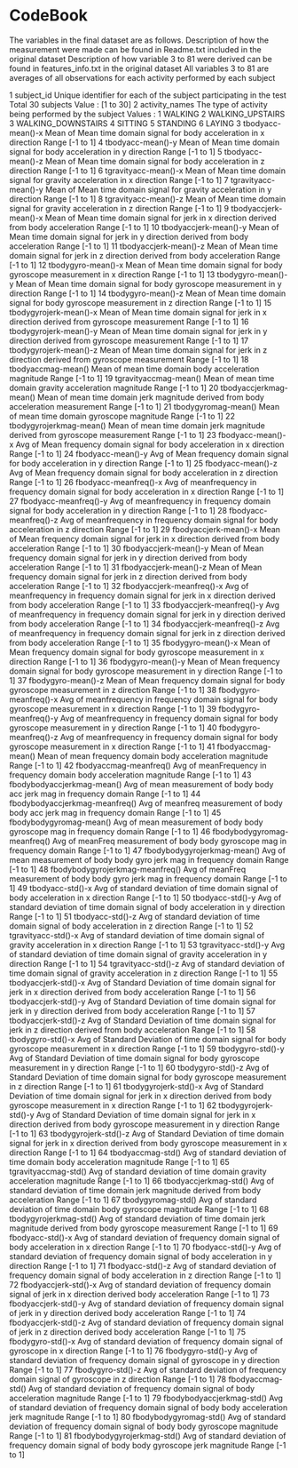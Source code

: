 # CodeBook

The variables in the final dataset are as follows.
Description of how the measurement were made can be found in Readme.txt included in the original dataset
Description of how variable 3 to 81 were derived can be found in features_info.txt in the original dataset
All variables 3 to 81 are averages of all observations for each activity performed by each subject

1 subject_id 
	Unique identifier for each of the subject participating in the test
	Total 30 subjects
	Value : [1 to 30]
2 activity_names 
	The type of activity being performed by the subject
	Values : 
			1 WALKING
			2 WALKING_UPSTAIRS
			3 WALKING_DOWNSTAIRS
			4 SITTING
			5 STANDING
			6 LAYING
3 tbodyacc-mean()-x 
	Mean of Mean time domain signal for body acceleration in x direction
	Range [-1 to 1]
4 tbodyacc-mean()-y 
	Mean of Mean time domain signal for body acceleration in y direction
	Range [-1 to 1]
5 tbodyacc-mean()-z 
	Mean of Mean time domain signal for body acceleration in z direction
	Range [-1 to 1]
6 tgravityacc-mean()-x 
	Mean of Mean time domain signal for gravity acceleration in x direction
	Range [-1 to 1]
7 tgravityacc-mean()-y 
	Mean of Mean time domain signal for gravity acceleration in y direction
	Range [-1 to 1]
8 tgravityacc-mean()-z 
	Mean of Mean time domain signal for gravity acceleration in z direction
	Range [-1 to 1]
9 tbodyaccjerk-mean()-x
	Mean of Mean time domain signal for jerk in x direction derived from body acceleration
	Range [-1 to 1]
10 tbodyaccjerk-mean()-y 
	Mean of Mean time domain signal for jerk in y direction derived from body acceleration
	Range [-1 to 1]
11 tbodyaccjerk-mean()-z 
	Mean of Mean time domain signal for jerk in z direction derived from body acceleration
	Range [-1 to 1]
12 tbodygyro-mean()-x 
	Mean of Mean time domain signal for body gyroscope measurement in x direction
	Range [-1 to 1]
13 tbodygyro-mean()-y 
	Mean of Mean time domain signal for body gyroscope measurement in y direction
	Range [-1 to 1]
14 tbodygyro-mean()-z 
	Mean of Mean time domain signal for body gyroscope measurement in z direction
	Range [-1 to 1]
15 tbodygyrojerk-mean()-x 
	Mean of Mean time domain signal for jerk in x direction derived from gyroscope measurement
	Range [-1 to 1]
16 tbodygyrojerk-mean()-y 
	Mean of Mean time domain signal for jerk in y direction derived from gyroscope measurement
	Range [-1 to 1]
17 tbodygyrojerk-mean()-z 
	Mean of Mean time domain signal for jerk in z direction derived from gyroscope measurement
	Range [-1 to 1]
18 tbodyaccmag-mean() 
	Mean of mean time domain body acceleration magnitude
	Range [-1 to 1]
19 tgravityaccmag-mean() 
	Mean of mean time domain gravity acceleration magnitude
	Range [-1 to 1]
20 tbodyaccjerkmag-mean() 
	Mean of mean time domain jerk magnitude derived from body acceleration measurement
	Range [-1 to 1]
21 tbodygyromag-mean() 
	Mean of mean time domain gyroscope magnitude
	Range [-1 to 1]
22 tbodygyrojerkmag-mean() 
	Mean of mean time domain jerk magnitude derived from gyroscope measurement
	Range [-1 to 1]
23 fbodyacc-mean()-x 
	Avg of Mean frequency domain signal for body acceleration in x direction
	Range [-1 to 1]
24 fbodyacc-mean()-y 
	Avg of Mean frequency domain signal for body acceleration in y direction
	Range [-1 to 1]
25 fbodyacc-mean()-z 
	Avg of Mean frequency domain signal for body acceleration in z direction
	Range [-1 to 1]
26 fbodyacc-meanfreq()-x 
	Avg of meanfrequency in frequency domain signal for body acceleration in x direction
	Range [-1 to 1]
27 fbodyacc-meanfreq()-y 
	Avg of meanfrequency in frequency domain signal for body acceleration in y direction
	Range [-1 to 1]
28 fbodyacc-meanfreq()-z 
	Avg of meanfrequency in frequency domain signal for body acceleration in z direction
	Range [-1 to 1]
29 fbodyaccjerk-mean()-x 
	Mean of Mean frequency domain signal for jerk in x direction derived from body acceleration
	Range [-1 to 1]
30 fbodyaccjerk-mean()-y 
	Mean of Mean frequency domain signal for jerk in y direction derived from body acceleration
	Range [-1 to 1]
31 fbodyaccjerk-mean()-z 
	Mean of Mean frequency domain signal for jerk in z direction derived from body acceleration
	Range [-1 to 1]
32 fbodyaccjerk-meanfreq()-x 
	Avg of meanfrequency in frequency domain signal for jerk in x direction derived from body acceleration
	Range [-1 to 1]
33 fbodyaccjerk-meanfreq()-y 
	Avg of meanfrequency in frequency domain signal for jerk in y direction derived from body acceleration
	Range [-1 to 1]
34 fbodyaccjerk-meanfreq()-z 
	Avg of meanfrequency in frequency domain signal for jerk in z direction derived from body acceleration
	Range [-1 to 1]
35 fbodygyro-mean()-x 
	Mean of Mean frequency domain signal for body gyroscope measurement in x direction
	Range [-1 to 1]
36 fbodygyro-mean()-y 
	Mean of Mean frequency domain signal for body gyroscope measurement in y direction
	Range [-1 to 1]
37 fbodygyro-mean()-z 
	Mean of Mean frequency domain signal for body gyroscope measurement in z direction
	Range [-1 to 1]
38 fbodygyro-meanfreq()-x 
	Avg of meanfrequency in frequency domain signal for body gyroscope measurement in x direction
	Range [-1 to 1]
39 fbodygyro-meanfreq()-y 
	Avg of meanfrequency in frequency domain signal for body gyroscope measurement in y direction
	Range [-1 to 1]
40 fbodygyro-meanfreq()-z 
	Avg of meanfrequency in frequency domain signal for body gyroscope measurement in x direction
	Range [-1 to 1]
41 fbodyaccmag-mean() 
	Mean of mean frequency domain body acceleration magnitude
	Range [-1 to 1]
42 fbodyaccmag-meanfreq() 
	Avg of meanFrequency in frequency domain body acceleration magnitude
	Range [-1 to 1]
43 fbodybodyaccjerkmag-mean() 
	Avg of mean measurement of body body acc jerk mag in frequency domain
	Range [-1 to 1]
44 fbodybodyaccjerkmag-meanfreq() 
	Avg of meanfreq measurement of body body acc jerk mag in frequency domain
	Range [-1 to 1]
45 fbodybodygyromag-mean() 
	Avg of mean measurement of body body  gyroscope mag in frequency domain
	Range [-1 to 1]
46 fbodybodygyromag-meanfreq() 
	Avg of meanFreq measurement of body body gyroscope mag in frequency domain
	Range [-1 to 1]
47 fbodybodygyrojerkmag-mean() 
	Avg of mean measurement of body body gyro jerk mag in frequency domain
	Range [-1 to 1]
48 fbodybodygyrojerkmag-meanfreq() 
	Avg of meanFreq measurement of body body gyro jerk mag in frequency domain
	Range [-1 to 1]
49 tbodyacc-std()-x 
	Avg of standard deviation of time domain signal of body acceleration in x direction
	Range [-1 to 1]
50 tbodyacc-std()-y 
	Avg of standard deviation of time domain signal of body acceleration in y direction
	Range [-1 to 1]
51 tbodyacc-std()-z 
	Avg of standard deviation of time domain signal of body acceleration in z direction
	Range [-1 to 1]
52 tgravityacc-std()-x 
	Avg of standard deviation of time domain signal of gravity acceleration in x direction
	Range [-1 to 1]
53 tgravityacc-std()-y 
	Avg of standard deviation of time domain signal of gravity acceleration in y direction
	Range [-1 to 1]
54 tgravityacc-std()-z 
	Avg of standard deviation of time domain signal of gravity acceleration in z direction
	Range [-1 to 1]
55 tbodyaccjerk-std()-x 
	Avg of Standard Deviation of time domain signal for jerk in x direction derived from body acceleration
	Range [-1 to 1]
56 tbodyaccjerk-std()-y 
	Avg of Standard Deviation of time domain signal for jerk in y direction derived from body acceleration
	Range [-1 to 1]
57 tbodyaccjerk-std()-z 
	Avg of Standard Deviation of time domain signal for jerk in z direction derived from body acceleration
	Range [-1 to 1]
58 tbodygyro-std()-x 
	Avg of Standard Deviation of time domain signal for body gyroscope measurement in x direction
	Range [-1 to 1]
59 tbodygyro-std()-y 
	Avg of Standard Deviation of time domain signal for body gyroscope measurement in y direction
	Range [-1 to 1]
60 tbodygyro-std()-z 
	Avg of Standard Deviation of time domain signal for body gyroscope measurement in z direction
	Range [-1 to 1]
61 tbodygyrojerk-std()-x 
	Avg of Standard Deviation of time domain signal for jerk in x direction derived from body gyroscope measurement in x direction
	Range [-1 to 1]
62 tbodygyrojerk-std()-y 
	Avg of Standard Deviation of time domain signal for jerk in x direction derived from body gyroscope measurement in y direction
	Range [-1 to 1]
63 tbodygyrojerk-std()-z 
	Avg of Standard Deviation of time domain signal for jerk in x direction derived from body gyroscope measurement in x direction
	Range [-1 to 1]
64 tbodyaccmag-std() 
	Avg of standard deviation of time domain body acceleration magnitude
	Range [-1 to 1]
65 tgravityaccmag-std() 
	Avg of standard deviation of time domain gravity acceleration magnitude
	Range [-1 to 1]
66 tbodyaccjerkmag-std() 
	Avg of standard deviation of time domain jerk magnitude derived from body acceleration
	Range [-1 to 1]
67 tbodygyromag-std() 
	Avg of standard deviation of time domain body gyroscope magnitude
	Range [-1 to 1]
68 tbodygyrojerkmag-std() 
	Avg of standard deviation of time domain jerk magnitude derived from body gyroscope measurement
	Range [-1 to 1]
69 fbodyacc-std()-x 
	Avg of standard deviation of frequency domain signal of body acceleration in x direction
	Range [-1 to 1]
70 fbodyacc-std()-y 
	Avg of standard deviation of frequency domain signal of body acceleration in y direction
	Range [-1 to 1]
71 fbodyacc-std()-z 
	Avg of standard deviation of frequency domain signal of body acceleration in z direction
	Range [-1 to 1]
72 fbodyaccjerk-std()-x 
	Avg of standard deviation of frequency domain signal of jerk in x direction derived body acceleration 
	Range [-1 to 1]
73 fbodyaccjerk-std()-y 
	Avg of standard deviation of frequency domain signal of jerk in y direction derived body acceleration 
	Range [-1 to 1]
74 fbodyaccjerk-std()-z 
	Avg of standard deviation of frequency domain signal of jerk in z direction derived body acceleration 
	Range [-1 to 1]
75 fbodygyro-std()-x 
	Avg of standard deviation of frequency domain signal of gyroscope in x direction
	Range [-1 to 1]
76 fbodygyro-std()-y 
	Avg of standard deviation of frequency domain signal of gyroscope in y direction
	Range [-1 to 1]
77 fbodygyro-std()-z 
	Avg of standard deviation of frequency domain signal of gyroscope in z direction
	Range [-1 to 1]
78 fbodyaccmag-std() 
	Avg of standard deviation of frequency domain signal of body acceleration magnitude
	Range [-1 to 1]
79 fbodybodyaccjerkmag-std() 
	Avg of standard deviation of frequency domain signal of body body acceleration jerk magnitude
	Range [-1 to 1]
80 fbodybodygyromag-std() 
	Avg of standard deviation of frequency domain signal of body body gyroscope magnitude
	Range [-1 to 1]
81 fbodybodygyrojerkmag-std()
	Avg of standard deviation of frequency domain signal of body body gyroscope jerk magnitude
	Range [-1 to 1]